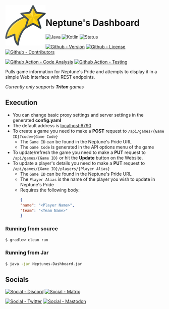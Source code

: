 <img src="./logo.png" align="left" width="128" height="128" alt="Neptune's Dashboard Logo">

# Neptune's Dashboard

![Java](https://img.shields.io/badge/Java-8-green?style=flat-square)
![Kotlin](https://img.shields.io/badge/Kotlin-1.6.0-green?style=flat-square)
![Status](https://img.shields.io/badge/Status-Beta-yellowgreen?style=flat-square)

[![Github - Version](https://img.shields.io/github/v/tag/Buried-In-Code/Neptunes-Dashboard?logo=Github&label=Version&style=flat-square)](https://github.com/Buried-In-Code/Neptunes-Dashboard/tags)
[![Github - License](https://img.shields.io/github/license/Buried-In-Code/Neptunes-Dashboard?logo=Github&label=License&style=flat-square)](https://opensource.org/licenses/GPL-3.0)
[![Github - Contributors](https://img.shields.io/github/contributors/Buried-In-Code/Neptunes-Dashboard?logo=Github&label=Contributors&style=flat-square)](https://github.com/Buried-In-Code/Neptunes-Dashboard/graphs/contributors)

[![Github Action - Code Analysis](https://img.shields.io/github/workflow/status/Buried-In-Code/Neptunes-Dashboard/Code%20Analysis?logo=Github-Actions&label=Code-Analysis&style=flat-square)](https://github.com/Buried-In-Code/Neptunes-Dashboard/actions/workflows/code-analysis.yaml)
[![Github Action - Testing](https://img.shields.io/github/workflow/status/Buried-In-Code/Neptunes-Dashboard/Testing?logo=Github-Actions&label=Tests&style=flat-square)](https://github.com/Buried-In-Code/Neptunes-Dashboard/actions/workflows/testing.yaml)

Pulls game information for Neptune's Pride and attempts to display it in a simple Web Interface with REST endpoints.

_Currently only supports **Triton** games_
 
## Execution
 - You can change basic proxy settings and server settings in the generated **config.yaml**
 - The default address is [localhost:6790](http://localhost:6790)
 - To create a game you need to make a **POST** request to `/api/games/{Game ID}?code={Game Code}`
   - The `Game ID` can be found in the Neptune's Pride URL
   - The `Game Code` is generated in the API options menu of the game
 - To update/refresh the game you need to make a **PUT** request to `/api/games/{Game ID}` or hit the **Update** button on the Website.
 - To update a player's details you need to make a **PUT** request to `/api/games/{Game ID}/players/{Player Alias}`
    - The `Game ID` can be found in the Neptune's Pride URL
    - The `Player Alias` is the name of the player you wish to update in Neptune's Pride
    - Requires the following body:
        ```json
      {
        "name": "<Player Name>",
        "team": "<Team Name>"
      }
        ```  
 
### Running from source
```bash
$ gradlew clean run
```

### Running from Jar
```bash
$ java -jar Neptunes-Dashboard.jar
```

## Socials

[![Social - Discord](https://img.shields.io/badge/Discord-The--DEV--Environment-7289DA?logo=Discord&style=flat-square)](https://discord.gg/nqGMeGg)
[![Social - Matrix](https://img.shields.io/badge/Matrix-%23The--DEV--Environment-informational?logo=Matrix&style=flat-square)](https://matrix.to/#/#the-dev-environment:matrix.org)

[![Social - Twitter](https://img.shields.io/badge/Twitter-@BuriedInCode-informational?logo=Twitter&style=flat-square)](https://twitter.com/BuriedInCode)
[![Social - Mastodon](https://img.shields.io/badge/Mastodon-@BuriedInCode@fosstodon.org-informational?logo=Mastodon&style=flat-square)](https://fosstodon.org/@BuriedInCode)
